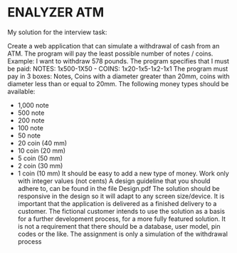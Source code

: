 # ENALYZER ATM 

My solution for the interview task:

Create a web application that can simulate a withdrawal of cash from an ATM. The program will pay 
the least possible number of notes / coins.
Example:
I want to withdraw 578 pounds. The program specifies that I must be paid: NOTES: 1x500-1X50 -
COINS: 1x20-1x5-1x2-1x1
The program must pay in 3 boxes: Notes, Coins with a diameter greater than 20mm, coins with 
diameter less than or equal to 20mm.
The following money types should be available:
- 1,000 note
- 500 note
- 200 note
- 100 note
- 50 note
- 20 coin (40 mm)
- 10 coin (20 mm)
- 5 coin (50 mm)
- 2 coin (30 mm)
- 1 coin (10 mm)
It should be easy to add a new type of money. Work only with integer values (not cents)
A design guideline that you should adhere to, can be found in the file Design.pdf
The solution should be responsive in the design so it will adapt to any screen size/device.
It is important that the application is delivered as a finished delivery to a customer. The fictional 
customer intends to use the solution as a basis for a further development process, for a more fully 
featured solution.
It is not a requirement that there should be a database, user model, pin codes or the like. The 
assignment is only a simulation of the withdrawal process
